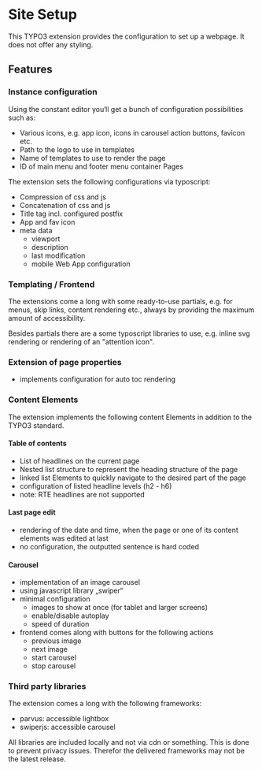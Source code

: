 # Site Setup

This TYPO3 extension provides the configuration to set up a webpage. 
It does not offer any styling.

## Features

### Instance configuration 

Using the constant editor you‘ll get a bunch of configuration possibilities such as:

* Various icons, e.g. app icon, icons in carousel action buttons, favicon etc. 
* Path to the logo to use in templates 
* Name of templates to use to render the page
* ID of main menu and footer menu container Pages

The extension sets the following configurations via typoscript:

* Compression of css and js
* Concatenation of css and js
* Title tag incl. configured postfix
* App and fav icon
* meta data
  * viewport
  * description
  * last modification 
  * mobile Web App configuration 

### Templating / Frontend

The extensions come a long with some ready-to-use partials, e.g. for menus, skip links, content rendering etc., always by providing the maximum amount of accessibility. 

Besides partials there are a some typoscript libraries to use, e.g. inline svg rendering or rendering of an "attention icon".

### Extension of page properties

* implements configuration for auto toc rendering

### Content Elements

The extension implements the following content Elements in addition to the TYPO3 standard. 

#### Table of contents

* List of headlines on the current page
* Nested list structure to represent the heading structure of the page
* linked list Elements to quickly navigate to the desired part of the page
* configuration of listed headline levels (h2 - h6)
* note: RTE headlines are not supported

#### Last page edit

* rendering of the date and time, when the page or one of its content elements was edited at last
* no configuration, the outputted sentence is hard coded 

#### Carousel

* implementation of an image carousel
* using javascript library „swiper“
* minimal configuration 
  * images to show at once (for tablet and larger screens)
  * enable/disable autoplay
  * speed of duration
* frontend comes along with buttons for the following actions
  * previous image 
  * next image
  * start carousel 
  * stop carousel

### Third party libraries

The extension comes a long with the following frameworks:

* parvus: accessible lightbox
* swiperjs: accessible carousel

All libraries are included locally and not via cdn or something. 
This is done to prevent privacy issues. 
Therefor the delivered frameworks may not be the latest release.